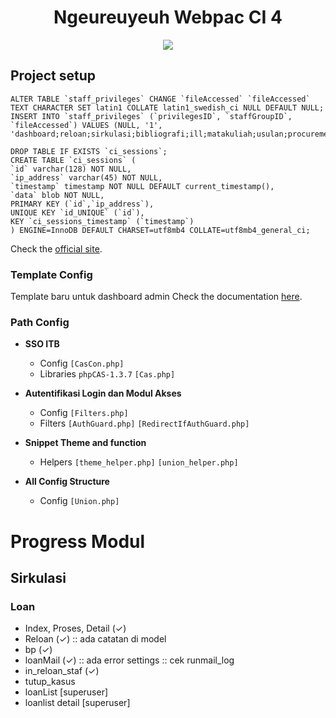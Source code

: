<h1 align="center">Ngeureuyeuh Webpac CI 4</h1>

<p align="center">
<img src="https://lib.itb.ac.id/wp-content/uploads/sites/163/2021/08/logo-lib-2-scaled-e1628143079354.png">
</p>

## Project setup

```
ALTER TABLE `staff_privileges` CHANGE `fileAccessed` `fileAccessed` TEXT CHARACTER SET latin1 COLLATE latin1_swedish_ci NULL DEFAULT NULL;
INSERT INTO `staff_privileges` (`privilegesID`, `staffGroupID`, `fileAccessed`) VALUES (NULL, '1', 'dashboard;reloan;sirkulasi;bibliografi;ill;matakuliah;usulan;procurement;pengguna;other;');
```

```
DROP TABLE IF EXISTS `ci_sessions`;
CREATE TABLE `ci_sessions` (
`id` varchar(128) NOT NULL,
`ip_address` varchar(45) NOT NULL,
`timestamp` timestamp NOT NULL DEFAULT current_timestamp(),
`data` blob NOT NULL,
PRIMARY KEY (`id`,`ip_address`),
UNIQUE KEY `id_UNIQUE` (`id`),
KEY `ci_sessions_timestamp` (`timestamp`)
) ENGINE=InnoDB DEFAULT CHARSET=utf8mb4 COLLATE=utf8mb4_general_ci;
```

Check the [official site](https://codeigniter.com/user_guide/libraries/sessions.html#databasehandler-driver).

### Template Config

Template baru untuk dashboard admin
Check the documentation [here](https://preview.keenthemes.com/html/metronic/docs/index).

### Path Config

- **SSO ITB** 
  - Config `[CasCon.php]`
  - Libraries `phpCAS-1.3.7` `[Cas.php]`
    
- **Autentifikasi Login dan Modul Akses** 
  - Config `[Filters.php]`
  - Filters `[AuthGuard.php]` `[RedirectIfAuthGuard.php]`
 
- **Snippet Theme and function** 
  - Helpers `[theme_helper.php]` `[union_helper.php]`

- **All Config Structure**
  - Config `[Union.php]`

# Progress Modul
## Sirkulasi
### Loan
- Index, Proses, Detail (&#10003;)
- Reloan (&#10003;) :: ada catatan di model
- bp (&#10003;)
- loanMail (&#10003;) :: ada error settings :: cek runmail_log
- in_reloan_staf (&#10003;)
- tutup_kasus
- loanList [superuser]
- loanlist detail [superuser]
